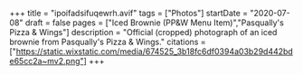 +++
title = "ipoifadsifuqewrh.avif"
tags = ["Photos"]
startDate = "2020-07-08"
draft = false
pages = ["Iced Brownie (PP&W Menu Item)","Pasqually's Pizza & Wings"]
description = "Official (cropped) photograph of an iced brownie from Pasqually's Pizza & Wings."
citations = ["https://static.wixstatic.com/media/674525_3b18fc6df0394a03b29d442bde65cc2a~mv2.png"]
+++
